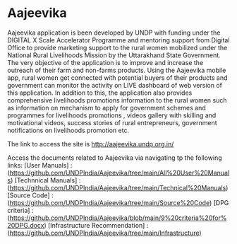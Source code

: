 # Aajeevika
Aajeevika application is been developed by UNDP with funding under the DIGITAL X Scale Accelerator Programme and mentoring support from Digital Office to provide marketing support to the rural women mobilized under the National Rural Livelihoods Mission by the Uttarakhand State Government.  The very objective of the application is to improve and increase the outreach of their farm and non-farms products. Using the Aajeevika mobile app,  rural women get connected  with potential buyers of their products  and  government can  monitor the activity on LIVE dashboard of web version of this application. In addition to this, the application also provides comprehensive livelihoods promotions information to the rural women such as information on mechanism to apply for government schemes and programmes for livelihoods promotions , videos gallery with skilling and motivational videos, success stories of rural entrepreneurs, government notifications on livelihoods promotion etc. 

The link to access the site is http://aajeevika.undp.org.in/

Access the documents related to Aajeevika via navigating tp the following links:
  [User Manuals] : (https://github.com/UNDPIndia/Aajeevika/tree/main/All%20User%20Manuals)
  [Technnical Manuals] : (https://github.com/UNDPIndia/Aajeevika/tree/main/Technical%20Manuals)
  [Source Code] : (https://github.com/UNDPIndia/Aajeevika/tree/main/Source%20Code)
  [DPG criteria] : (https://github.com/UNDPIndia/Aajeevika/blob/main/9%20criteria%20for%20DPG.docx)
  [Infrastructure Recommendation] : (https://github.com/UNDPIndia/Aajeevika/tree/main/Infrastructure)
